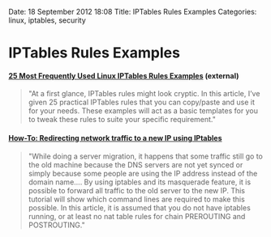 Date: 18 September 2012 18:08
Title: IPTables Rules Examples
Categories: linux, iptables, security


# IPTables Rules Examples

#### [25 Most Frequently Used Linux IPTables Rules Examples](http://www.thegeekstuff.com/2011/06/iptables-rules-examples/) (external)

> "At a first glance, IPTables rules might look cryptic.
> In this article, I’ve given 25 practical IPTables rules that you can copy/paste and use it for your needs.
> These examples will act as a basic templates for you to tweak these rules to suite your specific requirement."


#### [How-To: Redirecting network traffic to a new IP using IPtables](http://www.debuntu.org/how-to-redirecting-network-traffic-a-new-ip-using-iptables)

> "While doing a server migration, it happens that some traffic still go to the old machine because the DNS servers are not yet synced or simply because some people are using the IP address instead of the domain name....
> By using iptables and its masquerade feature, it is possible to forward all traffic to the old server to the new IP.
> This tutorial will show which command lines are required to make this possible.
> In this article, it is assumed that you do not have iptables running, or at least no nat table rules for chain PREROUTING and POSTROUTING."

